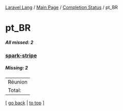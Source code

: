 [Laravel Lang](https://github.com/Laravel-Lang/lang) / [Main Page](../index.md) / [Completion Status](../status.md) / pt_BR

# pt_BR

##### All missed: 2


### [spark-stripe](https://github.com/Laravel-Lang/lang/blob/master/locales/pt_BR/packages/spark-stripe.json)

##### Missing: 2

<table >
<tr><td align="left" >
Réunion
</td>
</tr>
<tr><td align="left" >
Total:
</td>
</tr>

</table>


[ [go back](../status.md) | [to top](#) ]

